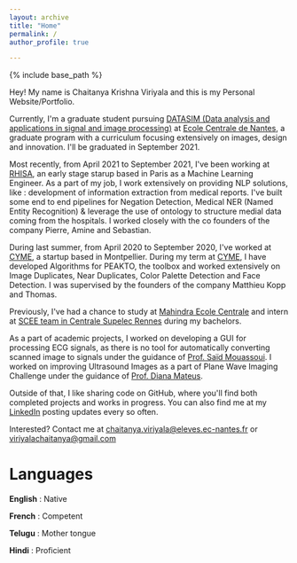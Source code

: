 ```yaml
---
layout: archive
title: "Home"
permalink: /
author_profile: true

---
```


{% include base_path %}


Hey! My name is Chaitanya Krishna Viriyala and this is my Personal Website/Portfolio.

Currently, I'm a graduate student pursuing <a href="https://www.ec-nantes.fr/engineering-programme-diplome-dingenieur/course-specialisations-yrs-23/data-analysis-and-applications-in-signal-and-image-processing" target="_blank"> DATASIM (Data analysis and applications in signal and image processing)</a>
at <a href="https://www.ec-nantes.fr" target="_blank">Ecole Centrale de Nantes</a>, a graduate program with a curriculum focusing extensively on images, design and innovation. I'll be graduated in September 2021.

Most recently, from April 2021 to September 2021, I've been working at <a href="https://rhisa.eu" target="_blank">RHISA</a>, an early stage starup based in Paris as a Machine Learning Engineer. As a part of my job, I work extensively on providing NLP solutions, like : development of information extraction from medical reports. I've built some end to end pipelines for Negation Detection, Medical NER (Named Entity Recognition) & leverage the use of ontology to structure medial data coming from the hospitals. I worked closely with the co founders of the company Pierre, Amine and Sebastian.

During last summer, from April 2020 to September 2020, I've worked at <a href="https://cyme.io" target="_blank">CYME</a>, a startup based in Montpellier.
During my term at <a href="https://cyme.io" target="_blank">CYME</a>,  I have developed Algorithms for PEAKTO, the toolbox and worked extensively on Image Duplicates, Near Duplicates, Color Palette Detection and Face Detection. I was supervised by the founders of the company Matthieu Kopp and Thomas. 


Previously, I've had a chance to study at <a href="https://www.mahindraecolecentrale.edu.in" target="_blank">Mahindra Ecole Centrale</a> and intern at <a href="http://www-scee.rennes.supelec.fr/wp/" target="_blank">SCEE team in Centrale Supelec Rennes</a> during my bachelors.


As a part of academic projects, I worked on developing a GUI for processing ECG signals, as there is no tool for automatically converting scanned image to signals under the guidance of <a href="https://scholar.google.fr/citations?user=Vkr8yxkAAAAJ&hl=fr" target="_blank">Prof. Saïd Mouassoui</a>. I worked on improving Ultrasound Images as a part of Plane Wave Imaging Challenge under the guidance of <a href="https://www.ls2n.fr/annuaire/Diana%20MATEUS/" target="_blank">Prof. Diana Mateus</a>. 


Outside of that, I like sharing code on GitHub, where you'll find both completed projects and works in progress. You can also find me at my 
<a href="https://www.linkedin.com/in/chaitanya-krishna-viriyala-3956b011/" target="_blank">LinkedIn</a> posting updates every so often.


Interested? Contact me at [chaitanya.viriyala@eleves.ec-nantes.fr](mailto:chaitanya.viriyala@eleves.ec-nantes.fr) or [viriyalachaitanya@gmail.com](mailto:viriyalachaitanya@gmail.com)


Languages
======

**English** :  Native

**French**  : Competent

**Telugu**  : Mother tongue

**Hindi**   : Proficient

